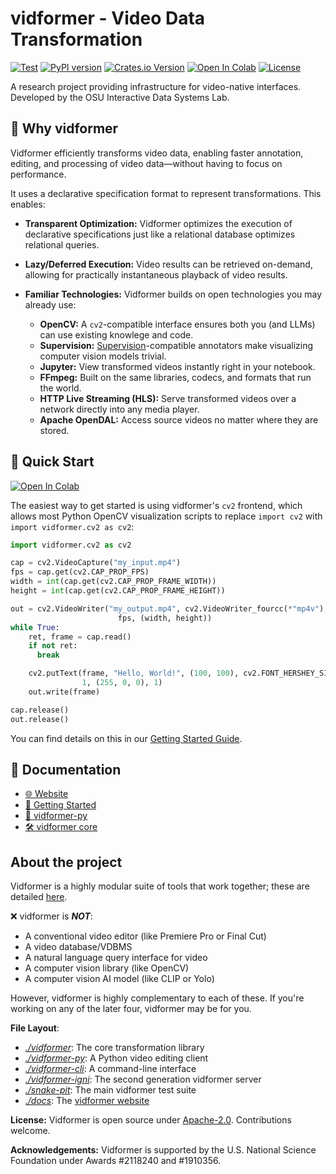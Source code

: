 # vidformer - Video Data Transformation

[![Test](https://github.com/ixlab/vidformer/actions/workflows/test.yml/badge.svg)](https://github.com/ixlab/vidformer/actions/workflows/test.yml)
[![PyPI version](https://img.shields.io/pypi/v/vidformer.svg)](https://pypi.org/project/vidformer/)
[![Crates.io Version](https://img.shields.io/crates/v/vidformer)](https://crates.io/crates/vidformer)
[![Open In Colab](https://colab.research.google.com/assets/colab-badge.svg)](https://colab.research.google.com/github/ixlab/vidformer/blob/main/misc/Colab_Vidformer.ipynb)
[![License](https://img.shields.io/badge/License-Apache%202.0-blue.svg)](https://github.com/ixlab/vidformer/blob/main/LICENSE)


A research project providing infrastructure for video-native interfaces.
Developed by the OSU Interactive Data Systems Lab.

## 🎯 Why vidformer

Vidformer efficiently transforms video data, enabling faster annotation, editing, and processing of video data—without having to focus on performance.

It uses a declarative specification format to represent transformations. This enables:

* **Transparent Optimization:** Vidformer optimizes the execution of declarative specifications just like a relational database optimizes relational queries.
  
* **Lazy/Deferred Execution:** Video results can be retrieved on-demand, allowing for practically instantaneous playback of video results.

* **Familiar Technologies:** Vidformer builds on open technologies you may already use:
  * **OpenCV:** A `cv2`-compatible interface ensures both you (and LLMs) can use  existing knowlege and code.
  * **Supervision:** [Supervision](https://supervision.roboflow.com/latest/)-compatible annotators make visualizing computer vision models trivial.
  * **Jupyter:** View transformed videos instantly right in your notebook.
  * **FFmpeg:** Built on the same libraries, codecs, and formats that run the world.
  * **HTTP Live Streaming (HLS):** Serve transformed videos over a network directly into any media player.
  * **Apache OpenDAL:** Access source videos no matter where they are stored.

## 🚀 Quick Start

[![Open In Colab](https://colab.research.google.com/assets/colab-badge.svg)](https://colab.research.google.com/github/ixlab/vidformer/blob/main/misc/Colab_Vidformer.ipynb)


The easiest way to get started is using vidformer's `cv2` frontend, which allows most Python OpenCV visualization scripts to replace `import cv2` with `import vidformer.cv2 as cv2`:

```python
import vidformer.cv2 as cv2

cap = cv2.VideoCapture("my_input.mp4")
fps = cap.get(cv2.CAP_PROP_FPS)
width = int(cap.get(cv2.CAP_PROP_FRAME_WIDTH))
height = int(cap.get(cv2.CAP_PROP_FRAME_HEIGHT))

out = cv2.VideoWriter("my_output.mp4", cv2.VideoWriter_fourcc(*"mp4v"),
                        fps, (width, height))
while True:
    ret, frame = cap.read()
    if not ret:
      break

    cv2.putText(frame, "Hello, World!", (100, 100), cv2.FONT_HERSHEY_SIMPLEX,
                1, (255, 0, 0), 1)
    out.write(frame)

cap.release()
out.release()
```

You can find details on this in our [Getting Started Guide](https://ixlab.github.io/vidformer/getting-started.html).

## 📘 Documentation

* [🌐 Website](https://ixlab.github.io/vidformer/)
* [🚀 Getting Started](https://ixlab.github.io/vidformer/getting-started.html)
* [🐍 vidformer-py](https://ixlab.github.io/vidformer/vidformer-py.html)
* [🛠️ vidformer core](https://ixlab.github.io/vidformer/vidformer/)

## About the project

Vidformer is a highly modular suite of tools that work together; these are detailed [here](https://ixlab.github.io/vidformer/modules.html).

❌ vidformer is ***NOT***:
* A conventional video editor (like Premiere Pro or Final Cut)
* A video database/VDBMS
* A natural language query interface for video
* A computer vision library (like OpenCV)
* A computer vision AI model (like CLIP or Yolo)

However, vidformer is highly complementary to each of these.
If you're working on any of the later four, vidformer may be for you.

**File Layout**:
- [*./vidformer*](./vidformer/): The core transformation library
- [*./vidformer-py*](./vidformer-py/): A Python video editing client
- [*./vidformer-cli*](./vidformer-cli/): A command-line interface
- [*./vidformer-igni*](./vidformer-igni/): The second generation vidformer server
- [*./snake-pit*](./snake-pit/): The main vidformer test suite
- [*./docs*](./docs/): The [vidformer website](https://ixlab.github.io/vidformer/)

**License:** Vidformer is open source under [Apache-2.0](./LICENSE).
Contributions welcome.

**Acknowledgements:** Vidformer is supported by the U.S. National Science Foundation under Awards #2118240 and #1910356.
